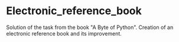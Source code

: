 # Electronic_reference_book
Solution of the task from the book "A Byte of Python". Creation of an electronic reference book and its improvement.
